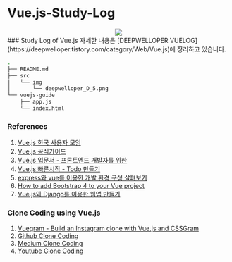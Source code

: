 # Vue.js-Study-Log  
<center><img src="https://user-images.githubusercontent.com/50080087/57029169-e7f6d000-6c7b-11e9-8f5f-63e45bd60634.png"></img></center>  
### Study Log of Vue.js  
자세한 내용은 [DEEPWELLOPER VUELOG](https://deepwelloper.tistory.com/category/Web/Vue.js)에 정리하고 있습니다.

```bash
.
├── README.md
├── src
│   └── img
│       └── deepwelloper_D_5.png
└── vuejs-guide
    ├── app.js
    └── index.html
```

### References  
1. [Vue.js 한국 사용자 모임](http://vuejs.kr/)
2. [Vue.js 공식가이드](https://kr.vuejs.org/v2/guide/)  
3. [Vue.js 입문서 - 프론트엔드 개발자를 위한](https://joshua1988.github.io/web-development/vuejs/vuejs-tutorial-for-beginner/)
4. [Vue.js 빠른시작 - Todo 만들기](https://blog.storyg.co/vue-js-posts/todos-tutorial)
5. [express와 vue를 이용한 개발 환경 구성 살펴보기](http://vuejs.kr/2017/02/05/express-with-vue/)
6. [How to add Bootstrap 4 to your Vue project](https://medium.com/@BjornKrols/integrating-and-customising-bootstrap-4-in-vue-js-cbc29ba7688e)  
7. [Vue.js와 Django를 이용한 웹앱 만들기](https://deepwelloper.tistory.com/entry/Vuejs%EC%99%80-Django%EB%A5%BC-%EC%9D%B4%EC%9A%A9%ED%95%9C-%EC%9B%B9%EC%95%B1-%EB%A7%8C%EB%93%A4%EA%B8%B0?category=796000)  


### Clone Coding using Vue.js
1. [Vuegram - Build an Instagram clone with Vue.js and CSSGram](https://medium.com/fullstackio/tutorial-build-an-instagram-clone-with-vue-js-and-cssgram-24a9f3de0408)
2. [Github Clone Coding](https://velog.io/@gksdnr89/Vue%EB%A1%9C-%ED%81%B4%EB%A1%A0-%EC%BD%94%EB%94%A9-%ED%95%98%EA%B8%B0-1%ED%83%84-vyjsj6p9bd)
3. [Medium Clone Coding](https://www.youtube.com/watch?v=A4ohbrcgcIg)
4. [Youtube Clone Coding](https://medium.com/techtrument/build-a-video-player-like-youtube-in-vuejs-webpack-and-flexbox-b51ef9bede0b)
